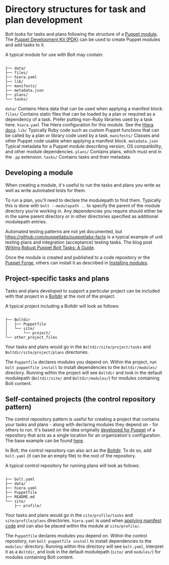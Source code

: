 # Directory structures for task and plan development

Bolt looks for tasks and plans following the structure of a [Puppet module](https://puppet.com/docs/puppet/latest/modules_fundamentals.html). The [Puppet Development Kit (PDK)](https://puppet.com/download-puppet-development-kit) can be used to create Puppet modules and add tasks to it.

A typical module for use with Bolt may contain:
```

├── data/
├── files/
├── hiera.yaml
├── lib/
├── manifests/
├── metadata.json
├── plans/
└── tasks/
```

`data/`
    Contains Hiera data that can be used when applying a manifest block.
`files/`
    Contains static files that can be loaded by a plan or required as a dependency of a task. Prefer putting non-Ruby libraries used by a task here.
`hiera.yaml`
    The Hiera configuration for this module. See the [Hiera docs](https://puppet.com/docs/puppet/latest/hiera.html).
`lib/`
    Typically Ruby code such as custom Puppet functions that can be called by a plan or library code used by a task.
`manifests/`
    Classes and other Puppet code usable when applying a manifest block.
`metadata.json`
    Typical metadata for a Puppet module describing version, OS compatibility, and other module dependencies.
`plans/`
    Contains plans, which must end in the `.pp` extension.
`tasks/`
    Contains tasks and their metadata.

## Developing a module

When creating a module, it's useful to run the tasks and plans you write as well as write automated tests for them.

To run a plan, you'll need to declare the modulepath to find them. Typically this is done with `bolt --modulepath ..` to specify the parent of the module directory you're working in. Any dependencies you require should either be in the same parent directory or in other directories specified as additional modulepath entries.

Automated testing patterns are not yet documented, but https://github.com/puppetlabs/puppetlabs-facts is a typical example of unit testing plans and integration (acceptance) testing tasks. The blog post [Writing Robust Puppet Bolt Tasks: A Guide](https://puppet.com/blog/writing-robust-puppet-bolt-tasks-guide).

Once the module is created and published to a code repository or the [Puppet Forge](https://forge.puppet.com), others can install it as described in [Installing modules](bolt_installing_modules.md#).

## Project-specific tasks and plans

Tasks and plans developed to support a particular project can be included with that project in a [Boltdir](https://puppet.com/docs/bolt/1.x/configuring_bolt.html) at the root of the project.

A typical project including a Boltdir will look as follows:
```

├── Boltdir
│   ├── Puppetfile
│   └── site/
│       └── project/
└── other_project_files
```

Your tasks and plans would go in the `Boltdir/site/project/tasks` and `Boltdir/site/project/plans` directories.

The `Puppetfile` declares modules you depend on. Within the project, run `bolt puppetfile install` to install dependencies to the `Boltdir/modules/` directory. Running within the project will see `Boltdir` and look in the default modulepath (`Boltdir/site/` and `Boltdir/modules/`) for modules containing Bolt content.

## Self-contained projects (the control repository pattern)

The control repository pattern is useful for creating a project that contains your tasks and plans - along with declaring modules they depend on - for others to run. It's based on the idea originally [developed for Puppet](https://github.com/puppetlabs/best-practices/blob/master/control-repo-contents.md) of a repository that acts as a single location for an organization's configuration. The base example can be found [here](https://github.com/puppetlabs/control-repo).

In Bolt, the control repository can also act as the [Boltdir](https://puppet.com/docs/bolt/1.x/configuring_bolt.html). To do so, add `bolt.yaml` (it can be an empty file) to the root of the repository.

A typical control repository for running plans will look as follows:
```

├── bolt.yaml
├── data/
├── hiera.yaml
├── Puppetfile
├── README.md
└── site/
    ├── profile/
```

Your tasks and plans would go in the `site/profile/tasks` and `site/profile/plans` directories. `hiera.yaml` is used when [applying manifest code](applying_manifest_blocks.md#) and can also be placed within the module at `site/profile/`.

The `Puppetfile` declares modules you depend on. Within the control repository, run `bolt puppetfile install` to install dependencies to the `modules/` directory. Running within this directory will see `bolt.yaml`, interpret it as a `Boltdir`, and look in the default modulepath (`site/` and `modules/`) for modules containing Bolt content.
